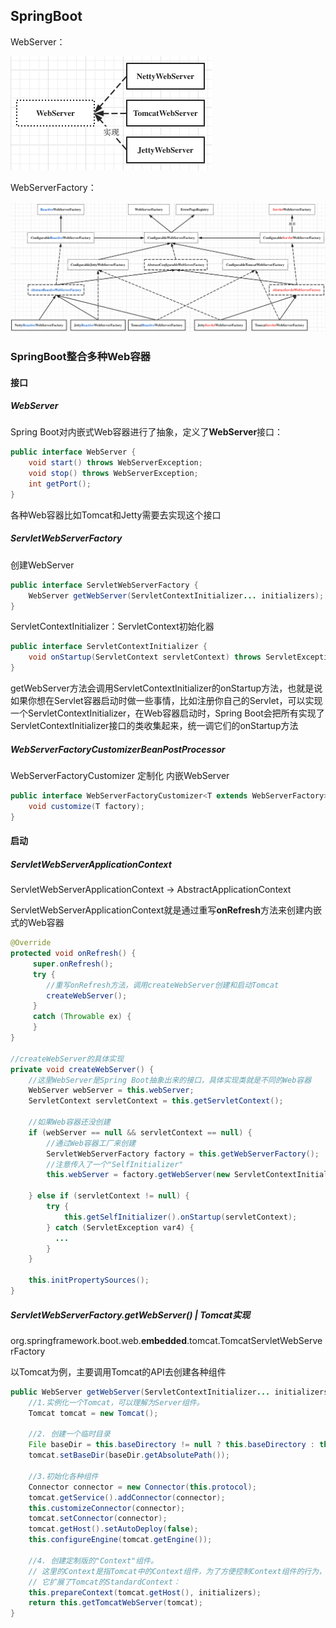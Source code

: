 ## SpringBoot

WebServer：

<img src="assets/image-20210924233833212.png" alt="image-20210924233833212" style="zoom:50%;" />

WebServerFactory：

![SpringBoot-WebServer](assets/SpringBoot-WebServer.png)



### SpringBoot整合多种Web容器



#### 接口

##### WebServer

Spring Boot对内嵌式Web容器进行了抽象，定义了**WebServer**接口：

```java
public interface WebServer {
    void start() throws WebServerException;
    void stop() throws WebServerException;
    int getPort();
}
```

各种Web容器比如Tomcat和Jetty需要去实现这个接口



##### ServletWebServerFactory

创建WebServer

```java
public interface ServletWebServerFactory {
    WebServer getWebServer(ServletContextInitializer... initializers);
}
```

ServletContextInitializer：ServletContext初始化器

```java
public interface ServletContextInitializer {
    void onStartup(ServletContext servletContext) throws ServletException;
}
```

getWebServer方法会调用ServletContextInitializer的onStartup方法，也就是说如果你想在Servlet容器启动时做一些事情，比如注册你自己的Servlet，可以实现一个ServletContextInitializer，在Web容器启动时，Spring Boot会把所有实现了ServletContextInitializer接口的类收集起来，统一调它们的onStartup方法



##### WebServerFactoryCustomizerBeanPostProcessor

WebServerFactoryCustomizer 定制化 内嵌WebServer

```java
public interface WebServerFactoryCustomizer<T extends WebServerFactory> {
    void customize(T factory);
}
```



#### 启动

##### ServletWebServerApplicationContext

ServletWebServerApplicationContext -> AbstractApplicationContext

ServletWebServerApplicationContext就是通过重写**onRefresh**方法来创建内嵌式的Web容器

```java
@Override
protected void onRefresh() {
     super.onRefresh();
     try {
        //重写onRefresh方法，调用createWebServer创建和启动Tomcat
        createWebServer();
     }
     catch (Throwable ex) {
     }
}

//createWebServer的具体实现
private void createWebServer() {
    //这里WebServer是Spring Boot抽象出来的接口，具体实现类就是不同的Web容器
    WebServer webServer = this.webServer;
    ServletContext servletContext = this.getServletContext();
    
    //如果Web容器还没创建
    if (webServer == null && servletContext == null) {
        //通过Web容器工厂来创建
        ServletWebServerFactory factory = this.getWebServerFactory();
        //注意传入了一个"SelfInitializer"
        this.webServer = factory.getWebServer(new ServletContextInitializer[]{this.getSelfInitializer()});
        
    } else if (servletContext != null) {
        try {
            this.getSelfInitializer().onStartup(servletContext);
        } catch (ServletException var4) {
          ...
        }
    }

    this.initPropertySources();
}
```



##### ServletWebServerFactory.getWebServer() | Tomcat实现

org.springframework.boot.web.**embedded**.tomcat.TomcatServletWebServerFactory

以Tomcat为例，主要调用Tomcat的API去创建各种组件

```java
public WebServer getWebServer(ServletContextInitializer... initializers) {
    //1.实例化一个Tomcat，可以理解为Server组件。
    Tomcat tomcat = new Tomcat();
    
    //2. 创建一个临时目录
    File baseDir = this.baseDirectory != null ? this.baseDirectory : this.createTempDir("tomcat");
    tomcat.setBaseDir(baseDir.getAbsolutePath());
    
    //3.初始化各种组件
    Connector connector = new Connector(this.protocol);
    tomcat.getService().addConnector(connector);
    this.customizeConnector(connector);
    tomcat.setConnector(connector);
    tomcat.getHost().setAutoDeploy(false);
    this.configureEngine(tomcat.getEngine());
    
    //4. 创建定制版的"Context"组件。
  	// 这里的Context是指Tomcat中的Context组件，为了方便控制Context组件的行为，Spring Boot定义了自己的TomcatEmbeddedContext，
  	// 它扩展了Tomcat的StandardContext：
    this.prepareContext(tomcat.getHost(), initializers);
    return this.getTomcatWebServer(tomcat);
}
```

